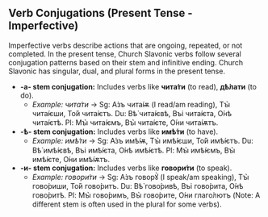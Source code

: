 ## Verb Conjugations (Present Tense - Imperfective)

Imperfective verbs describe actions that are ongoing, repeated, or not completed. In the present tense, Church Slavonic verbs follow several conjugation patterns based on their stem and infinitive ending. Church Slavonic has singular, dual, and plural forms in the present tense.

* **-а- stem conjugation:** Includes verbs like **чита́ти** (to read), **дѣ́лати** (to do).
    * *Example: чита́ти* -> Sg: А́зъ чита́ѭ (I read/am reading), Тꙑ̀ чита́ѥши, То́й чита́ѥтъ. Du: Вѣ̀ чита́ѥвѣ, Въі чита́ѥта, О́нѣ чита́ѥтѣ. Pl: Мꙑ̀ чита́ѥмъ, Вꙑ̀ чита́ѥте, О́ни чита́ѭтъ.
* **-ѣ- stem conjugation:** Includes verbs like **имѣ́ти** (to have).
    * *Example: имѣ́ти* -> Sg: А́зъ имѣ́ѭ, Тꙑ̀ имѣ́ѥши, То́й имѣ́ѥтъ. Du: Вѣ̀ имѣ́ѥвѣ, Въі имѣ́ѥта, О́нѣ имѣ́ѥтѣ. Pl: Мꙑ̀ имѣ́ѥмъ, Вꙑ̀ имѣ́ѥте, О́ни имѣ́ѭтъ.
* **-и- stem conjugation:** Includes verbs like **говори́ти** (to speak).
    * *Example: говори́ти* -> Sg: А́зъ говорꙋ̀ (I speak/am speaking), Тꙑ̀ гово́риши, То́й гово́ритъ. Du: Вѣ̀ гово́ривѣ, Въі гово́рита, О́нѣ гово́ритѣ. Pl: Мꙑ̀ гово́римъ, Вꙑ̀ гово́рите, О́ни глаго́лютъ (Note: A different stem is often used in the plural for some verbs).